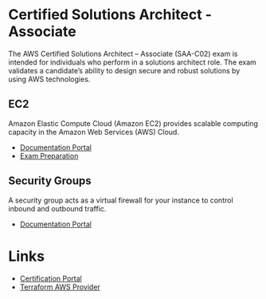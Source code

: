 # Certified Solutions Architect - Associate

The AWS Certified Solutions Architect – Associate (SAA-C02) exam is intended for individuals who perform 
in a solutions architect role. The exam validates a candidate’s ability to design secure and robust solutions 
by using AWS technologies.

## EC2

Amazon Elastic Compute Cloud (Amazon EC2) provides scalable computing capacity in the Amazon Web Services (AWS) Cloud. 

- [Documentation Portal](https://docs.aws.amazon.com/ec2/index.html)
- [Exam Preparation](./ec2.md)

## Security Groups

A security group acts as a virtual firewall for your instance to control inbound and outbound traffic.

- [Documentation Portal](https://docs.aws.amazon.com/vpc/latest/userguide/VPC_SecurityGroups.html)

# Links

- [Certification Portal](https://aws.amazon.com/certification/certified-solutions-architect-associate/)
- [Terraform AWS Provider](https://registry.terraform.io/providers/hashicorp/aws/latest/docs)